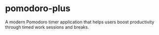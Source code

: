 # pomodoro-plus
A modern Pomodoro timer application that helps users boost productivity through timed work sessions and breaks.
